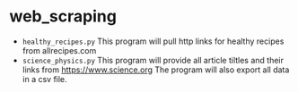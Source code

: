 # web_scraping


- `healthy_recipes.py` This program will pull http links for healthy recipes from allrecipes.com
- `science_physics.py` This program will provide all article tiltles and their links from https://www.science.org The program will also export all data in a csv file.